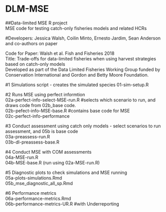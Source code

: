 # DLM-MSE  
##Data-limited MSE R project  
MSE code for testing catch-only fisheries models and related HCRs  

#Developers: Jessica Walsh, Coilin Minto, Ernesto Jardim, Sean Anderson and co-authors on paper  

Code for Paper: Walsh et al. Fish and Fisheries 2018  
Title: Trade-offs for data-limited fisheries when using harvest strategies based on catch-only models  
Developed as part of the Data Limited Fisheries Working Group 
funded by Conservation International and Gordon and Betty Moore Foundation.  


#1 Simulations script - creates the simulated species 
  01-sim-setup.R

#2 Runs MSE using perfect informtion  
  02a-perfect-info-select-MSE-run.R   #selects which scenario to run, and draws code from 02b_base code.  
  02b-pefect-info-MSE-base.R  #contains base code for MSE  
  02c-perfect-info-performance  

#3 Conduct assessment using catch only models - select scenarios to run assessment, and 05b is base code  
  03a-preassess-run.R  
  03b-dl-preassess-base.R   

#4 Conduct MSE with COM assessments  
  04a-MSE-run.R  
  04b-MSE-base.R (run using 02a-MSE-run.R) 

#5 Diagnostic plots to check simulations and MSE running  
  05a-plots-simulations.Rmd  
  05b_mse_diagnostic_all_sp.Rmd  

#6 Performance metrics  
  06a-performance-metrics.Rmd   
  06b-performance-metrics-UR.R #with Underreporting  
  

